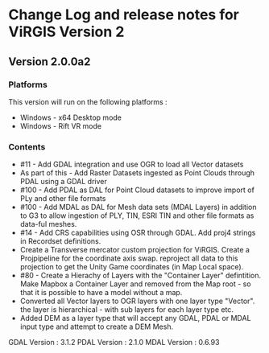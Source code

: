 # Change Log and release notes for ViRGIS Version 2

## Version 2.0.0a2

### Platforms

This version will run on the following platforms :

- Windows - x64 Desktop mode
- Windows - Rift VR mode


### Contents

- #11 - Add GDAL integration and use OGR to load all Vector datasets
- As part of this - Add Raster Datasets ingested as Point Clouds through PDAL using a GDAL driver
- #100 - Add PDAL as DAL for Point Cloud datasets to improve import of PLy and other file formats
- #100 - Add MDAL as DAL for Mesh data sets (MDAL Layers) in addition to G3 to allow ingestion of PLY, TIN, ESRI TIN and other file formats as data-ful meshes.
- #14 - Add CRS capabilities using OSR through GDAL. Add proj4 strings in Recordset definitions.
- Create a Transverse mercator custom projection for ViRGIS. Create a Projpipeline for the coordinate axis swap. reproject all data to this projection to get the Unity Game coordinates (in Map Local space).
- #80 - Create a Hierachy of Layers with the "Container Layer" defintition. Make Mapbox a Container Layer and removed from the Map root - so that it is possible to have a model without a map.
- Converted all Vector layers to OGR layers with one layer  type "Vector". the layer is hierarchical - with sub layers for each layer type etc.
- Added DEM as a layer type that will accept any GDAL, PDAL or MDAL input type and attempt to create a DEM Mesh.

GDAL Version : 3.1.2
PDAL Version : 2.1.0
MDAL Version : 0.6.93
 
